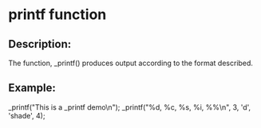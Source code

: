 # printf function

## Description:
The function, _printf() produces output according to the format described.

## Example:
_printf("This is a _printf demo\n");
_printf("%d, %c, %s, %i, %%\n", 3, 'd', 'shade', 4);
